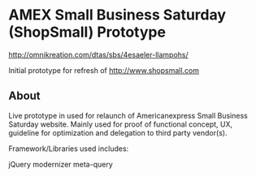 # AMEX Small Business Saturday (ShopSmall) Prototype
http://omnikreation.com/dtas/sbs/4esaeler-llampohs/

Initial prototype for refresh of http://www.shopsmall.com


## About
Live prototype in used for relaunch of Americanexpress Small Business Saturday website. Mainly used for proof of functional concept, UX, guideline for optimization and delegation to third party vendor(s).


Framework/Libraries used includes:

jQuery
modernizer
meta-query
